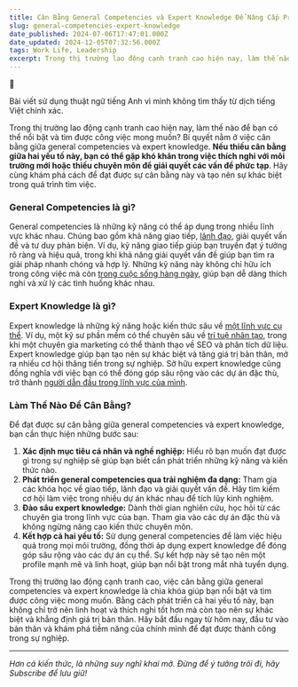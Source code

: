 ```yaml
---
title: Cân Bằng General Competencies và Expert Knowledge Để Nâng Cấp Profile Công Việc
slug: general-competencies-expert-knowledge
date_published: 2024-07-06T17:47:01.000Z
date_updated: 2024-12-05T07:32:56.000Z
tags: Work Life, Leadership
excerpt: Trong thị trường lao động cạnh tranh cao hiện nay, làm thế nào để bạn có thể nổi bật và tìm được công việc mong muốn? Bí quyết nằm ở việc cân bằng giữa general competencies và expert knowledge.
---
```


🙈

Bài viết sử dụng thuật ngữ tiếng Anh vì mình không tìm thấy từ dịch tiếng Việt chính xác. 

Trong thị trường lao động cạnh tranh cao hiện nay, làm thế nào để bạn có thể nổi bật và tìm được công việc mong muốn? Bí quyết nằm ở việc cân bằng giữa general competencies và expert knowledge. **Nếu thiếu cân bằng giữa hai yếu tố này, bạn có thể gặp khó khăn trong việc thích nghi với môi trường mới hoặc thiếu chuyên môn để giải quyết các vấn đề phức tạp**. Hãy cùng khám phá cách để đạt được sự cân bằng này và tạo nên sự khác biệt trong quá trình tìm việc.

### General Competencies là gì?

General competencies là những kỹ năng có thể áp dụng trong nhiều lĩnh vực khác nhau. Chúng bao gồm khả năng giao tiếp, [lãnh đạo](__GHOST_URL__/tag/leadership/), giải quyết vấn đề và tư duy phản biện. Ví dụ, kỹ năng giao tiếp giúp bạn truyền đạt ý tưởng rõ ràng và hiệu quả, trong khi khả năng giải quyết vấn đề giúp bạn tìm ra giải pháp nhanh chóng và hợp lý. Những kỹ năng này không chỉ hữu ích trong công việc mà còn [trong cuộc sống hàng ngày](__GHOST_URL__/happi-er/), giúp bạn dễ dàng thích nghi và xử lý các tình huống khác nhau.

### Expert Knowledge là gì?

Expert knowledge là những kỹ năng hoặc kiến thức sâu về [một lĩnh vực cụ thể](__GHOST_URL__/tag/tech/). Ví dụ, một kỹ sư phần mềm có thể chuyên sâu về [trí tuệ nhân tạo](__GHOST_URL__/gpt-4o-co-the-thay-the-google-search/), trong khi một chuyên gia marketing có thể thành thạo về SEO và phân tích dữ liệu. Expert knowledge giúp bạn tạo nên sự khác biệt và tăng giá trị bản thân, mở ra nhiều cơ hội thăng tiến trong sự nghiệp. Sở hữu expert knowledge cũng đồng nghĩa với việc bạn có thể đóng góp sâu rộng vào các dự án đặc thù, trở thành [người dẫn đầu trong lĩnh vực của mình](__GHOST_URL__/nha-chien-luoc-taylor-swift/).

### Làm Thế Nào Để Cân Bằng?

Để đạt được sự cân bằng giữa general competencies và expert knowledge, bạn cần thực hiện những bước sau:

1. **Xác định mục tiêu cá nhân và nghề nghiệp:** Hiểu rõ bạn muốn đạt được gì trong sự nghiệp sẽ giúp bạn biết cần phát triển những kỹ năng và kiến thức nào.
2. **Phát triển general competencies qua trải nghiệm đa dạng:** Tham gia các khóa học về giao tiếp, lãnh đạo và giải quyết vấn đề. Hãy tìm kiếm cơ hội làm việc trong nhiều dự án khác nhau để tích lũy kinh nghiệm.
3. **Đào sâu expert knowledge:** Dành thời gian nghiên cứu, học hỏi từ các chuyên gia trong lĩnh vực của bạn. Tham gia vào các dự án đặc thù và không ngừng nâng cao kiến thức chuyên môn.
4. **Kết hợp cả hai yếu tố:** Sử dụng general competencies để làm việc hiệu quả trong mọi môi trường, đồng thời áp dụng expert knowledge để đóng góp sâu rộng vào các dự án cụ thể. Sự kết hợp này sẽ tạo nên một profile mạnh mẽ và linh hoạt, giúp bạn nổi bật trong mắt nhà tuyển dụng.

Trong thị trường lao động cạnh tranh cao, việc cân bằng giữa general competencies và expert knowledge là chìa khóa giúp bạn nổi bật và tìm được công việc mong muốn. Bằng cách phát triển cả hai yếu tố này, bạn không chỉ trở nên linh hoạt và thích nghi tốt hơn mà còn tạo nên sự khác biệt và khẳng định giá trị bản thân. Hãy bắt đầu ngay từ hôm nay, đầu tư vào bản thân và khám phá tiềm năng của chính mình để đạt được thành công trong sự nghiệp.

---

*Hơn cả kiến thức, là những suy nghĩ khai mở. Đừng để ý tưởng trôi đi, hãy Subscribe để lưu giữ!*
